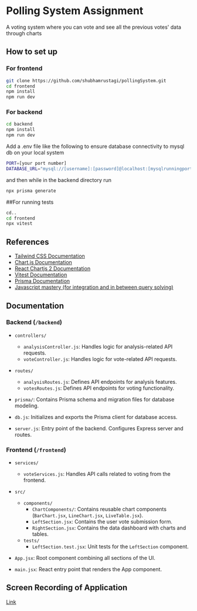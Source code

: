 # Polling System Assignment

A voting system where you can vote and see all the previous votes' data through charts 

## How to set up
### For frontend
```bash
git clone https://github.com/shubhamrustagi/pollingSystem.git
cd frontend
npm install
npm run dev
```

### For backend
```bash
cd backend
npm install
npm run dev
```

Add a .env file like the following to ensure database connectivity to mysql db on your local system
```bash
PORT=[your port number]
DATABASE_URL="mysql://[username]:[password]@localhost:[mysqlrunningport]/votesdb"
```

and then while in the backend directory run
```bash
npx prisma generate
```

##For running tests
```bash
cd..
cd frontend
npx vitest
```
## References
- [Tailwind CSS Documentation](https://tailwindcss.com/docs)
- [Chart.js Documentation](https://www.chartjs.org/docs/latest/)
- [React Chartjs 2 Documentation](https://react-chartjs-2.js.org/)
- [Vitest Documentation](https://vitest.dev/)
- [Prisma Documentation](https://www.prisma.io/docs)
- [Javascript mastery (for integration and in between query solving)](https://www.youtube.com/@javascriptmastery)

## Documentation

### Backend (`/backend`)

- `controllers/`
  - `analysisController.js`: Handles logic for analysis-related API requests.
  - `voteController.js`: Handles logic for vote-related API requests.

- `routes/`
  - `analysisRoutes.js`: Defines API endpoints for analysis features.
  - `votesRoutes.js`: Defines API endpoints for voting functionality.

- `prisma/`: Contains Prisma schema and migration files for database modeling.

- `db.js`: Initializes and exports the Prisma client for database access.

- `server.js`: Entry point of the backend. Configures Express server and routes.

### Frontend (`/frontend`)

- `services/`
  - `voteServices.js`: Handles API calls related to voting from the frontend.

- `src/`
  - `components/`
    - `ChartComponents/`: Contains reusable chart components (`BarChart.jsx`, `LineChart.jsx`, `LiveTable.jsx`).
    - `LeftSection.jsx`: Contains the user vote submission form.
    - `RightSection.jsx`: Contains the data dashboard with charts and tables.
  - `tests/`
    - `LeftSection.test.jsx`: Unit tests for the `LeftSection` component.

- `App.jsx`: Root component combining all sections of the UI.

- `main.jsx`: React entry point that renders the App component.

## Screen Recording of Application
[Link](https://drive.google.com/file/d/1M1xzV2RJzX7vmd0ZCLjj4ftWaVrtnsSa/view?usp=sharing)

